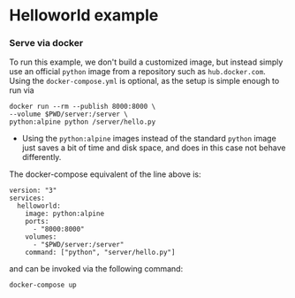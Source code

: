 # Helloworld example

### Serve via docker

To run this example, we don't build a customized image, but instead simply use an official `python` image from a repository such as `hub.docker.com`.
Using the `docker-compose.yml` is optional, as the setup is simple enough to run via
```
docker run --rm --publish 8000:8000 \
--volume $PWD/server:/server \
python:alpine python /server/hello.py
```

- Using the `python:alpine` images instead of the standard `python` image just saves a bit of time and disk space, and does in this case not behave differently.

The docker-compose equivalent of the line above is:

```
version: "3"
services:
  helloworld:
    image: python:alpine
    ports:
      - "8000:8000"
    volumes:
      - "$PWD/server:/server"
    command: ["python", "server/hello.py"]
```

and can be invoked via the following command:

```
docker-compose up
```